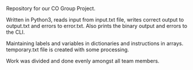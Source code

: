 Repository for our CO Group Project.

Written in Python3, reads input from input.txt file, writes correct output to output.txt and errors to error.txt. Also prints the binary output and errors to the CLI.

Maintaining labels and variables in dictionaries and instructions in arrays. temporary.txt file is created with some processing.

Work was divided and done evenly amongst all team members.
